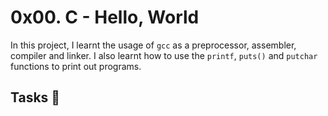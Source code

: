 # 0x00. C - Hello, World

In this project, I learnt the usage of `gcc` as a preprocessor, assembler, compiler and linker. I also learnt how to use the `printf`, `puts()` and `putchar` functions to print out programs.

## Tasks :page_with_curl:
